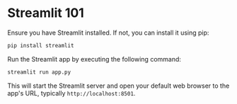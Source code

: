 # Streamlit 101

Ensure you have Streamlit installed. If not, you can install it using pip:

```bash
pip install streamlit
```

Run the Streamlit app by executing the following command:

```bash
streamlit run app.py
```

This will start the Streamlit server and open your default web browser to the app's URL, typically `http://localhost:8501`.
